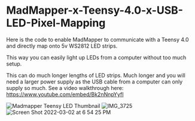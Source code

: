 # MadMapper-x-Teensy-4.0-x-USB-LED-Pixel-Mapping
Here is the code to enable MadMapper to communicate with a Teensy 4.0 and directly map onto 5v WS2812 LED strips.

This way you can easily light up LEDs from a computer without too much setup.

This can do much longer lengths of LED strips. Much longer and you will need a larger power supply as the USB cable from a computer can only supply so much.
See a video walkthrough here: https://www.youtube.com/embed/Bk2nNnpYyfI

![Madmapper Teensy LED Thumbnail](https://user-images.githubusercontent.com/7865492/156482334-8a4ae503-4a65-4b67-a464-8819659905b6.jpg)
![IMG_3725](https://user-images.githubusercontent.com/7865492/156482360-062e8194-4183-4c2e-ade3-115aee68192b.jpg)
![Screen Shot 2022-03-02 at 6 54 25 PM](https://user-images.githubusercontent.com/7865492/156482367-78b75266-8da5-4896-a30f-8d3c44404c71.png)

